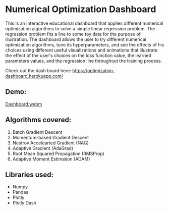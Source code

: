 # Numerical Optimization Dashboard
This is an interactive educational dashboard that applies different numerical optimization algorithms to solve a simple linear regression problem.
The regression problem fits a line to some toy data for the purpose of illustration.
The dashboard allows the user to try different numerical optimization algorithms, tune its hyperparameters, and see the effects of his choices using different useful visualizations and animations that illustrate the effect of the user's choices on the loss function value, the learned parameters values, and the regression line throughout the training process.  

Check out the dash board here: https://optimization-dashboard.herokuapp.com/

## Demo:
[Dashboard.webm](https://user-images.githubusercontent.com/44211916/177793788-b2c9d29e-d239-4f81-9cb5-dd6cd0a7c0e2.webm)


## Algorithms covered:
1. Batch Gradient Descent
2. Momentum-based Gradient Descent
3. Nestrov Accelearted Gradient (NAG)
4. Adaptive Gradient (AdaGrad)
5. Root Mean Squared Propagation (RMSProp)
6. Adaptive Moment Estimation (ADAM)

## Libraries used:
- Numpy
- Pandas
- Plotly
- Plotly Dash